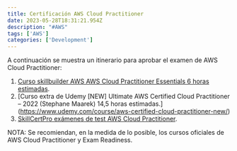 ```yaml
---
title: Certificación AWS Cloud Practitioner
date: 2023-05-28T18:31:21.954Z
description: "#AWS"
tags: ['AWS']
categories: ['Development']
---
```

A continuación se muestra un itinerario para aprobar el examen de AWS Cloud Practitioner:

1. [Curso skillbuilder AWS AWS Cloud Practitioner Essentials 6 horas estimadas](https://explore.skillbuilder.aws/learn/course/134/aws-cloud-practitioner-essentials).
2. \[Curso extra de Udemy [NEW] Ultimate AWS Certified Cloud Practitioner – 2022 (Stephane Maarek) 14,5 horas estimadas.](https://www.udemy.com/course/aws-certified-cloud-practitioner-new/)
3. [SkillCertPro exámenes de test AWS Cloud Practitioner](https://skillcertpro.com/product/aws-certified-cloud-practitioner-new-practice-exam-set/).

NOTA: Se recomiendan, en la medida de lo posible, los cursos oficiales de AWS Cloud Practitioner y Exam Readiness.